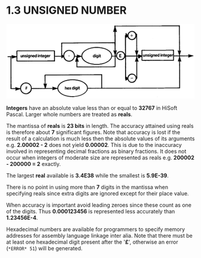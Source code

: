 # 1.3 UNSIGNED NUMBER

![diagram](diagrams/pic-1-3.png)

**Integers** have an absolute value less than or equal to **32767** in HiSoft Pascal. Larger whole numbers are treated as **reals**.

The mantissa of **reals** is **23 bits** in length. The accuracy attained using reals is therefore about **7** significant figures. Note that accuracy is lost if the result of a calculation is much less then the absolute values of its arguments e.g. **2.00002 - 2** does not yield **0.00002**. This is due to the inaccuracy involved in representing decimal fractions as binary fractions. It does not occur when integers of moderate size are represented as reals e.g. **200002 - 200000 = 2** exactly.

The largest **real** available is **3.4E38** while the smallest is **5.9E-39**.

There is no point in using more than **7** digits in the mantissa when specifying reals since extra digits are ignored except for their place value.

When accuracy is important avoid leading zeroes since these count as one of the digits. Thus **0.000123456** is represented less accurately than **1.23456E-4**.

Hexadecimal numbers are available for programmers to specify memory addresses for assembly language linkage inter alia. Note that there must be at least one hexadecimal digit present after the '**£**', otherwise an error (`*ERROR* 51`) will be generated.

